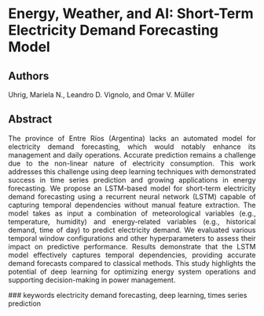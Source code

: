 # Energy, Weather, and AI: Short-Term Electricity Demand Forecasting Model
## Authors
Uhrig, Mariela N., Leandro D. Vignolo, and Omar V. Müller
## Abstract
<p align="justify">
The province of Entre Ríos (Argentina) lacks an automated model for electricity demand forecasting, which would notably enhance its management and daily operations. Accurate prediction remains a challenge due to the non-linear nature of electricity consumption. This work addresses this challenge using deep learning techniques with demonstrated success in time series prediction and growing applications in energy forecasting. We propose an LSTM-based model for short-term electricity demand forecasting using a recurrent neural network (LSTM) capable of capturing temporal dependencies without manual feature extraction. The model takes as input a combination of meteorological variables (e.g., temperature, humidity) and energy-related variables (e.g., historical demand, time of day) to predict electricity demand. We evaluated various temporal window configurations and other hyperparameters to assess their impact on predictive performance. Results demonstrate that the LSTM model effectively captures temporal dependencies, providing accurate demand forecasts compared to classical methods. This study highlights the potential of deep learning for optimizing energy system operations and supporting decision-making in power management.
</p>
### keywords 
electricity demand forecasting, deep learning, times series prediction

